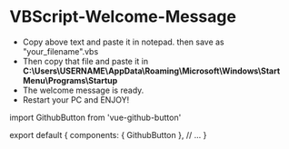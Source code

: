 # VBScript-Welcome-Message

- Copy above text and paste it in notepad. then save as "your_filename".vbs
- Then copy that file and paste it in **C:\Users\USERNAME\AppData\Roaming\Microsoft\Windows\Start Menu\Programs\Startup**
- The welcome message is ready.
- Restart your PC and ENJOY!

import GithubButton from 'vue-github-button'

export default {
  components: {
    GithubButton
  },
  // ...
}

